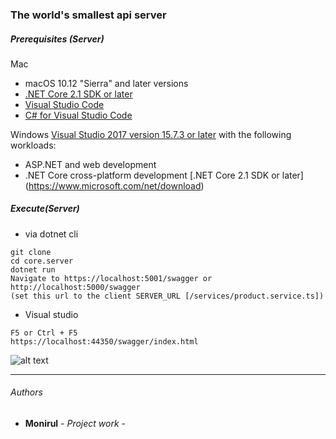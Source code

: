 ﻿### The world's smallest api server

##### Prerequisites (Server)

Mac
* macOS 10.12 "Sierra" and later versions
* [.NET Core 2.1 SDK or later](https://www.microsoft.com/net/download/archives)
* [Visual Studio Code](https://maven.apache.org/)
* [C# for Visual Studio Code](https://rometools.github.io/rome/)


Windows
[Visual Studio 2017 version 15.7.3 or later](https://code.visualstudio.com/download) with the following workloads:
+ ASP.NET and web development
+ .NET Core cross-platform development
[.NET Core 2.1 SDK or later] (https://www.microsoft.com/net/download)

##### Execute(Server)

* via dotnet cli
```
git clone 
cd core.server
dotnet run
Navigate to https://localhost:5001/swagger or http://localhost:5000/swagger 
(set this url to the client SERVER_URL [/services/product.service.ts])
```


* Visual studio
```
F5 or Ctrl + F5
https://localhost:44350/swagger/index.html 
```


![alt text](https://i.imgur.com/m5gYktr.png)


______________






###### Authors

* **Monirul** - *Project work* -

